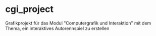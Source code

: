# cgi_project
Grafikprojekt für das Modul "Computergrafik und Interaktion" mit dem Thema, ein interaktives Autorennspiel zu erstellen
